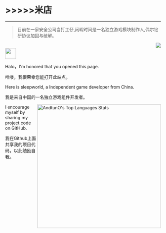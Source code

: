 # >>>>>米店 
- - -

> 目前在一家安全公司当打工仔,闲暇时间是一名独立游戏模块制作人,偶尔钻研协议加固与破解。

<a href="#">
  <img align="right" src="https://github-readme-stats.vercel.app/api?username=sleepworld&show_icons=true&hide_border=false&icon_color=ffb90f&title_color=586069&count_private=true&include_all_commits=true">
</a>

<br>

<img src="https://raw.githubusercontent.com/iampavangandhi/iampavangandhi/master/gifs/Hi.gif" width="35px">

Halo，I'm honored that you opened this page.

哈喽，我很荣幸您能打开此站点。

Here is sleepworld, a Independent game developer from China.

我是来自中国的一名独立游戏组件开发者。

<a href="#">
  <img align="right" alt="AndtunO's Top Languages Stats" src="https://github-readme-stats.vercel.app/api/top-langs/?username=sleepworld&hide=smalltalk&theme=buefy&layout=compact&hide_border=true" width="400"/>
</a>

I encourage myself by sharing my project code on GitHub.

我在Github上面共享我的项目代码，以此勉励自我。

<br>
<br>
